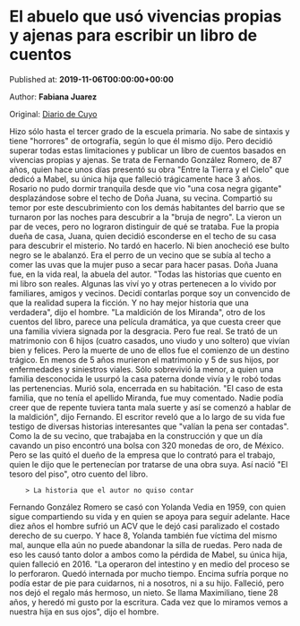 
# El abuelo que usó vivencias propias y ajenas para escribir un libro de cuentos

Published at: **2019-11-06T00:00:00+00:00**

Author: **Fabiana Juarez**

Original: [Diario de Cuyo](https://www.diariodecuyo.com.ar/sanjuan/El-abuelo-que-uso-vivencias-propias-y-ajenas-para-escribir-un-libro-de-cuentos-20191105-0072.html)

Hizo sólo hasta el tercer grado de la escuela primaria. No sabe de sintaxis y tiene "horrores" de ortografía, según lo que él mismo dijo. Pero decidió superar todas estas limitaciones y publicar un libro de cuentos basados en vivencias propias y ajenas. Se trata de Fernando González Romero, de 87 años, quien hace unos días presentó su obra "Entre la Tierra y el Cielo" que dedicó a Mabel, su única hija que falleció trágicamente hace 3 años.
Rosario no pudo dormir tranquila desde que vio "una cosa negra gigante" desplazándose sobre el techo de Doña Juana, su vecina. Compartió su temor por este descubrimiento con los demás habitantes del barrio que se turnaron por las noches para descubrir a la "bruja de negro". La vieron un par de veces, pero no lograron distinguir de qué se trataba. Fue la propia dueña de casa, Juana, quien decidió esconderse en el techo de su casa para descubrir el misterio. No tardó en hacerlo. Ni bien anocheció ese bulto negro se le abalanzó. Era el perro de un vecino que se subía al techo a comer las uvas que la mujer puso a secar para hacer pasas. Doña Juana fue, en la vida real, la abuela del autor.
"Todas las historias que cuento en mi libro son reales. Algunas las viví yo y otras pertenecen a lo vivido por familiares, amigos y vecinos. Decidí contarlas porque soy un convencido de que la realidad supera la ficción. Y no hay mejor historia que una verdadera", dijo el hombre.
"La maldición de los Miranda", otro de los cuentos del libro, parece una película dramática, ya que cuesta creer que una familia viviera signada por la desgracia. Pero fue real. Se trató de un matrimonio con 6 hijos (cuatro casados, uno viudo y uno soltero) que vivían bien y felices. Pero la muerte de uno de ellos fue el comienzo de un destino trágico. En menos de 5 años murieron el matrimonio y 5 de sus hijos, por enfermedades y siniestros viales. Sólo sobrevivió la menor, a quien una familia desconocida le usurpó la casa paterna donde vivía y le robó todas las pertenencias. Murió sola, encerrada en su habitación. "El caso de esta familia, que no tenía el apellido Miranda, fue muy comentado. Nadie podía creer que de repente tuviera tanta mala suerte y así se comenzó a hablar de la maldición", dijo Fernando.
El escritor reveló que a lo largo de su vida fue testigo de diversas historias interesantes que "valían la pena ser contadas". Como la de su vecino, que trabajaba en la construcción y que un día cavando un piso encontró una bolsa con 320 monedas de oro, de México. Pero se las quitó el dueño de la empresa que lo contrató para el trabajo, quien le dijo que le pertenecían por tratarse de una obra suya. Así nació "El tesoro del piso", otro cuento del libro.

        > La historia que el autor no quiso contar
      
Fernando González Romero se casó con Yolanda Vedia en 1959, con quien sigue compartiendo su vida y en quien se apoya para seguir adelante. Hace diez años el hombre sufrió un ACV que le dejó casi paralizado el costado derecho de su cuerpo. Y hace 8, Yolanda también fue víctima del mismo mal, aunque ella aún no puede abandonar la silla de ruedas. Pero nada de eso les causó tanto dolor a ambos como la pérdida de Mabel, su única hija, quien falleció en 2016. "La operaron del intestino y en medio del proceso se lo perforaron. Quedó internada por mucho tiempo. Encima sufría porque no podía estar de pie para cuidarnos, ni a nosotros, ni a su hijo. Falleció, pero nos dejó el regalo más hermoso, un nieto. Se llama Maximiliano, tiene 28 años, y heredó mi gusto por la escritura. Cada vez que lo miramos vemos a nuestra hija en sus ojos", dijo el hombre.
